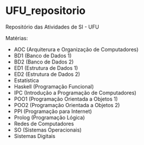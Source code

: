 # UFU_repositorio
Repositório das Atividades de SI - UFU 

Matérias:
- AOC (Arquiterura e Organização de Computadores)
- BD1 (Banco de Dados 1)
- BD2 (Banco de Dados 2)
- ED1 (Estrutura de Dados 1)
- ED2 (Estrutura de Dados 2)
- Estatística
- Haskell (Programação Funcional)
- IPC (Introdução a Programação de Computadores)
- POO1 (Programação Orientada a Objetos 1)
- POO2 (Programação Orientada a Objetos 2)
- PPI (Programação para Internet)
- Prolog (Programação Lógica)
- Redes de Computadores
- SO (Sistemas Operacionais)
- Sistemas Digitais

